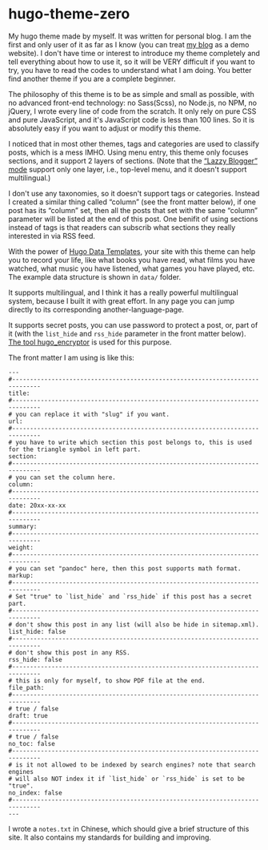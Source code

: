# hugo-theme-zero

My hugo theme made by myself. It was written for personal blog. I am the first and only user of it as far as I know (you can treat [my blog](https://zerovip.github.io/) as a demo website). I don't have time or interest to introduce my theme completely and tell everything about how to use it, so it will be VERY difficult if you want to try, you have to read the codes to understand what I am doing. You better find another theme if you are a complete beginner.

The philosophy of this theme is to be as simple and small as possible, with no advanced front-end technology: no Sass(Scss), no Node.js, no NPM, no jQuery, I wrote every line of code from the scratch. It only rely on pure CSS and pure JavaScript, and it's JavaScript code is less than 100 lines. So it is absolutely easy if you want to adjust or modify this theme.

I noticed that in most other themes, tags and categories are used to classify posts, which is a mess IMHO. Using menu entry, this theme only focuses sections, and it support 2 layers of sections. (Note that the [“Lazzy Blogger” mode](https://gohugo.io/templates/menu-templates/#section-menu-for-lazy-bloggers) support only one layer, i.e., top-level menu, and it doesn't support multilingual.) 

I don't use any taxonomies, so it doesn't support tags or categories. Instead I created a similar thing called “column” (see the front matter below), if one post has its “column” set, then all the posts that set with the same “column” parameter will be listed at the end of this post. One benifit of using sections instead of tags is that readers can subscrib what sections they really interested in via RSS feed.

With the power of [Hugo Data Templates](https://gohugo.io/templates/data-templates/), your site with this theme can help you to record your life, like what books you have read, what films you have watched, what music you have listened, what games you have played, etc. The example data structure is shown in `data/` folder.

It supports multilingual, and I think it has a really powerful multilingual system, because I built it with great effort. In any page you can jump directly to its corresponding another-language-page.

It supports secret posts, you can use password to protect a post, or, part of it (with the `list_hide` and `rss_hide` parameter in the front matter below). [The tool hugo_encryptor](https://github.com/Li4n0/hugo_encryptor) is used for this purpose.

The front matter I am using is like this:

```
---
#------------------------------------------------------------------------------
title: 
#------------------------------------------------------------------------------
# you can replace it with "slug" if you want.
url: 
#------------------------------------------------------------------------------
# you have to write which section this post belongs to, this is used for the triangle symbol in left part.
section: 
#------------------------------------------------------------------------------
# you can set the column here.
column: 
#------------------------------------------------------------------------------
date: 20xx-xx-xx
#------------------------------------------------------------------------------
summary: 
#------------------------------------------------------------------------------
weight: 
#------------------------------------------------------------------------------
# you can set "pandoc" here, then this post supports math format.
markup: 
#------------------------------------------------------------------------------
# Set "true" to `list_hide` and `rss_hide` if this post has a secret part.
#------------------------------------------------------------------------------
# don't show this post in any list (will also be hide in sitemap.xml).
list_hide: false
#------------------------------------------------------------------------------
# don't show this post in any RSS.
rss_hide: false
#------------------------------------------------------------------------------
# this is only for myself, to show PDF file at the end.
file_path: 
#------------------------------------------------------------------------------
# true / false
draft: true
#------------------------------------------------------------------------------
# true / false
no_toc: false
#------------------------------------------------------------------------------
# is it not allowed to be indexed by search engines? note that search engines
# will also NOT index it if `list_hide` or `rss_hide` is set to be "true".
no_index: false
#------------------------------------------------------------------------------
---
```

I wrote a `notes.txt` in Chinese, which should give a brief structure of this site. It also contains my standards for building and improving.

